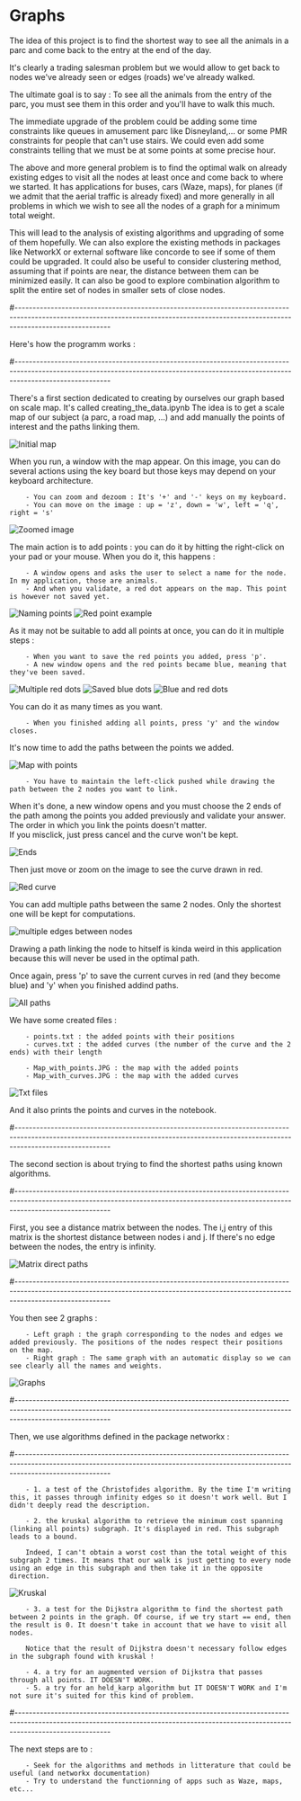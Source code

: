 # Graphs

The idea of this project is to find the shortest way to see all the animals in a parc and come back to the entry at the end of the day. 

It's clearly a trading salesman problem but we would allow to get back to nodes we've already seen or edges (roads) we've already walked. 

The ultimate goal is to say : To see all the animals from the entry of the parc, you must see them in this order and you'll have to walk this much. 

The immediate upgrade of the problem could be adding some time constraints like queues in amusement parc like Disneyland,... or some PMR constraints for people that can't use stairs. We could even add some constraints telling that we must be at some points at some precise hour.  

The above and more general problem is to find the optimal walk on already existing edges to visit all the nodes at least once and come back to where we started. It has applications for buses, cars (Waze, maps), for planes (if we admit that the aerial traffic is already fixed) and more generally in all problems in which we wish to see all the nodes of a graph for a minimum total weight.

This will lead to the analysis of existing algorithms and upgrading of some of them hopefully. We can also explore the existing methods in packages like NetworkX or external software like concorde to see if some of them could be upgraded. It could also be useful to consider clustering method, assuming that if points are near, the distance between them can be minimized easily. It can also be good to explore combination algorithm to split the entire set of nodes in smaller sets of close nodes.

#--------------------------------------------------------------------------------------------------------------------------------------------------------------------------------------

Here's how the programm works : 

#--------------------------------------------------------------------------------------------------------------------------------------------------------------------------------------

There's a first section dedicated to creating by ourselves our graph based on scale map. It's called creating_the_data.ipynb
The idea is to get a scale map of our subject (a parc, a road map, ...) and add manually the points of interest and the paths linking them. 

![Initial map](Illustrations_git/image.png)

When you run, a window with the map appear. On this image, you can do several actions using the key board but those keys may depend on your keyboard architecture. 

        - You can zoom and dezoom : It's '+' and '-' keys on my keyboard. 
        - You can move on the image : up = 'z', down = 'w', left = 'q', right = 's' 

![Zoomed image](Illustrations_git/image-1.JPG)

The main action is to add points : you can do it by hitting the right-click on your pad or your mouse. When you do it, this happens : 

        - A window opens and asks the user to select a name for the node. In my application, those are animals. 
        - And when you validate, a red dot appears on the map. This point is however not saved yet. 

![Naming points](Illustrations_git/image-2.png)
![Red point example](Illustrations_git/image-3.png)

As it may not be suitable to add all points at once, you can do it in multiple steps : 

        - When you want to save the red points you added, press 'p'. 
        - A new window opens and the red points became blue, meaning that they've been saved. 

![Multiple red dots](Illustrations_git/image-4.png)
![Saved blue dots](Illustrations_git/image-5.png)
![Blue and red dots](Illustrations_git/image-6.png)

You can do it as many times as you want. 

        - When you finished adding all points, press 'y' and the window closes. 

It's now time to add the paths between the points we added. 

![Map with points](Illustrations_git/image-7.png)

        - You have to maintain the left-click pushed while drawing the path between the 2 nodes you want to link. 

When it's done, a new window opens and you must choose the 2 ends of the path among the points you added previously and validate your answer.
The order in which you link the points doesn't matter.  
If you misclick, just press cancel and the curve won't be kept. 

![Ends](Illustrations_git/image-8.png)

Then just move or zoom on the image to see the curve drawn in red. 

![Red curve](Illustrations_git/image-9.png)

You can add multiple paths between the same 2 nodes. Only the shortest one will be kept for computations. 

![multiple edges between nodes](Illustrations_git/image-10.png)

Drawing a path linking the node to hitself is kinda weird in this application because this will never be used in the optimal path. 

Once again, press 'p' to save the current curves in red (and they become blue) and 'y' when you finished addind paths. 

![All paths](Illustrations_git/image-11.png)

We have some created files : 

        - points.txt : the added points with their positions 
        - curves.txt : the added curves (the number of the curve and the 2 ends) with their length 

        - Map_with_points.JPG : the map with the added points
        - Map_with_curves.JPG : the map with the added curves

![Txt files](Illustrations_git/image-12.png)

And it also prints the points and curves in the notebook. 

#--------------------------------------------------------------------------------------------------------------------------------------------------------------------------------------

The second section is about trying to find the shortest paths using known algorithms. 

#--------------------------------------------------------------------------------------------------------------------------------------------------------------------------------------

First, you see a distance matrix between the nodes. 
The i,j entry of this matrix is the shortest distance between nodes i and j. If there's no edge between the nodes, the entry is infinity. 

![Matrix direct paths](Illustrations_git/image-13.png)

#--------------------------------------------------------------------------------------------------------------------------------------------------------------------------------------

You then see 2 graphs : 

        - Left graph : the graph corresponding to the nodes and edges we added previously. The positions of the nodes respect their positions on the map. 
        - Right graph : The same graph with an automatic display so we can see clearly all the names and weights. 

![Graphs](Illustrations_git/image-14.png)

#--------------------------------------------------------------------------------------------------------------------------------------------------------------------------------------

Then, we use algorithms defined in the package networkx : 

#--------------------------------------------------------------------------------------------------------------------------------------------------------------------------------------

        - 1. a test of the Christofides algorithm. By the time I'm writing this, it passes through infinity edges so it doesn't work well. But I didn't deeply read the description. 

        - 2. the kruskal algorithm to retrieve the minimum cost spanning (linking all points) subgraph. It's displayed in red. This subgraph leads to a bound. 
        
        Indeed, I can't obtain a worst cost than the total weight of this subgraph 2 times. It means that our walk is just getting to every node using an edge in this subgraph and then take it in the opposite direction. 

![Kruskal](Illustrations_git/image-15.png)

        - 3. a test for the Dijkstra algorithm to find the shortest path between 2 points in the graph. Of course, if we try start == end, then the result is 0. It doesn't take in account that we have to visit all nodes. 

        Notice that the result of Dijkstra doesn't necessary follow edges in the subgraph found with kruskal ! 

        - 4. a try for an augmented version of Dijkstra that passes through all points. IT DOESN'T WORK. 
        - 5. a try for an held_karp algorithm but IT DOESN'T WORK and I'm not sure it's suited for this kind of problem.    

#--------------------------------------------------------------------------------------------------------------------------------------------------------------------------------------

The next steps are to : 

        - Seek for the algorithms and methods in litterature that could be useful (and networkx documentation)
        - Try to understand the functionning of apps such as Waze, maps, etc...
